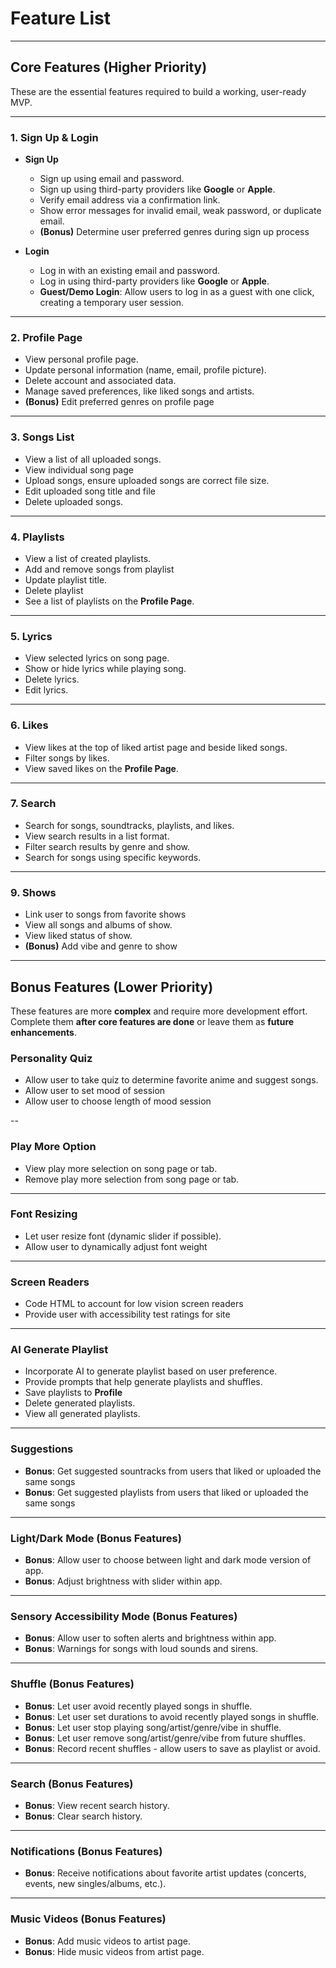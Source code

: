# **Feature List**

---

## **Core Features (Higher Priority)**
These are the essential features required to build a working, user-ready MVP.

---

### **1. Sign Up & Login**
- **Sign Up**
  - Sign up using email and password.
  - Sign up using third-party providers like **Google** or **Apple**.
  - Verify email address via a confirmation link.
  - Show error messages for invalid email, weak password, or duplicate email.
  - **(Bonus)** Determine user preferred genres during sign up process

- **Login**
  - Log in with an existing email and password.
  - Log in using third-party providers like **Google** or **Apple**.
  - **Guest/Demo Login**: Allow users to log in as a guest with one click, creating a temporary user session.

---

### **2. Profile Page**
- View personal profile page.
- Update personal information (name, email, profile picture).
- Delete account and associated data.
- Manage saved preferences, like liked songs and artists.
- **(Bonus)** Edit preferred genres on profile page

---

### **3. Songs List**

- View a list of all uploaded songs.
- View individual song page
- Upload songs, ensure uploaded songs are correct file size.
- Edit uploaded song title and file 
- Delete uploaded songs.

---

### **4. Playlists**
- View a list of created playlists.
- Add and remove songs from playlist
- Update playlist title.
- Delete playlist
- See a list of playlists on the **Profile Page**.

---

### **5. Lyrics**
- View selected lyrics on song page.
- Show or hide lyrics while playing song.
- Delete lyrics.
- Edit lyrics.

---

### **6. Likes**
- View likes at the top of liked artist page and beside liked songs.
- Filter songs by likes.
- View saved likes on the **Profile Page**.

---

### **7. Search**
- Search for songs, soundtracks, playlists, and likes.
- View search results in a list format.
- Filter search results by genre and show.
- Search for songs using specific keywords.


---

### **9. Shows**
- Link user to songs from favorite shows
- View all songs and albums of show.
- View liked status of show.
- **(Bonus)** Add vibe and genre to show

---


## **Bonus Features (Lower Priority)**
These features are more **complex** and require more development effort. Complete them **after core features are done** or leave them as **future enhancements**.

### **Personality Quiz**
- Allow user to take quiz to determine favorite anime and suggest songs.
- Allow user to set mood of session
- Allow user to choose length of mood session

--

### **Play More Option**
- View play more selection on song page or tab.
- Remove play more selection from song page or tab.

---

### **Font Resizing**
- Let user resize font (dynamic slider if possible).
- Allow user to dynamically adjust font weight

---

### **Screen Readers**
- Code HTML to account for low vision screen readers
- Provide user with accessibility test ratings for site

---

### **AI Generate Playlist**
- Incorporate AI to generate playlist based on user preference.
- Provide prompts that help generate playlists and shuffles.
- Save playlists to **Profile**
- Delete generated playlists.
- View all generated playlists.

---

### **Suggestions**
- **Bonus**: Get suggested sountracks from users that liked or uploaded the same songs
- **Bonus**: Get suggested playlists from users that liked or uploaded the same songs

---

### **Light/Dark Mode (Bonus Features)**
- **Bonus**: Allow user to choose between light and dark mode version of app.
- **Bonus**: Adjust brightness with slider within app.

---

### **Sensory Accessibility Mode (Bonus Features)**
- **Bonus**: Allow user to soften alerts and brightness within app.
- **Bonus**: Warnings for songs with loud sounds and sirens.

---

### **Shuffle (Bonus Features)**
- **Bonus**: Let user avoid recently played songs in shuffle.
- **Bonus**: Let user set durations to avoid recently played songs in shuffle.
- **Bonus**: Let user stop playing song/artist/genre/vibe in shuffle.
- **Bonus**: Let user remove song/artist/genre/vibe from future shuffles.
- **Bonus**: Record recent shuffles - allow users to save as playlist or avoid.

---

### **Search (Bonus Features)**
- **Bonus**: View recent search history.
- **Bonus**: Clear search history.

---

### **Notifications (Bonus Features)**
- **Bonus**: Receive notifications about favorite artist updates (concerts, events, new singles/albums, etc.).

---

### **Music Videos (Bonus Features)**
- **Bonus**: Add music videos to artist page.
- **Bonus**: Hide music videos from artist page.


